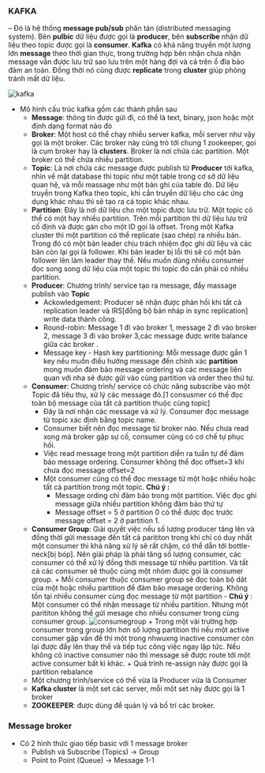 ### KAFKA
– Đó là hệ thống **message pub/sub** phân tán (distributed messaging system). Bên **pulbic** dữ liệu được gọi là **producer**, bên **subscribe** nhận dữ liệu theo topic được gọi là **consumer**. **Kafka** có khả năng truyền một lượng lớn **message** theo thời gian thực, trong trường hợp bên nhận chưa nhận message vẫn được lưu trữ sao lưu trên một hàng đợi và cả trên ổ đĩa bảo đảm an toàn. Đồng thời nó cũng được **replicate** trong **cluster** giúp phòng tránh mất dữ liệu.


![kafka](https://s3-ap-southeast-1.amazonaws.com/kipalog.com/5ubjohwx8q_cautrucchitiet.png)
- Mô hình cấu trúc kafka gồm các thành phần sau
    - **Message**: thông tin được gửi đi, có thể là text, binary, json hoặc một định dạng format nào đó
    - **Broker**: Một host có thể chạy nhiều server kafka, mỗi server như vậy gọi là một broker. Các broker này cùng trỏ tới chung 1 zookeeper, gọi là cụm broker hay là **clusters**. Broker là nơi chứa các partition. Một broker có thể chứa nhiều partition. 
    - **Topic**: Là nơi chứa các message được publish từ **Producer** tới kafka, nhìn về mặt database thì topic như một table trong cơ sở dữ liệu quan hệ, và mỗi massage như một bản ghi của table đó. Dữ liệu truyền trong Kafka theo topic, khi cần truyền dữ liệu cho các ứng dụng khác nhau thì sẽ tạo ra cá topic khác nhau.
    - **Partition**:  Đây là nơi dữ liệu cho một topic được lưu trữ. Một topic có thể có một hay nhiều partition. Trên mỗi partition thì dữ liệu lưu trữ cố định và được gán cho một ID gọi là offset. Trong một Kafka cluster thì một partition có thể replicate (sao chép) ra nhiều bản. Trong đó có một bản leader chịu trách nhiệm đọc ghi dữ liệu và các bản còn lại gọi là follower. Khi bản leader bị lỗi thì sẽ có một bản follower lên làm leader thay thế. Nếu muốn dùng nhiều consumer đọc song song dữ liệu của một topic thì topic đó cần phải có nhiều partition.
    - **Producer**: Chương trình/ service tạo ra message, đẩy massage publish vào **Topic**
        - Ackowledgement: Producer sẽ nhận được phản hồi khi tất cả replication leader và IRS[đồng bộ bản nháp in sync replication] write data thành công. 
        - Round-robin: Message 1 đi vào broker 1, message 2 đi vào broker 2, message 3 đi vào broker 3,các message được write balance giữa các broker .
        - Message key - Hash key partitioning: Mỗi message được gắn 1 key nếu muốn điều hướng message đến chính xác **partition** mong muốn đảm bảo message ordering và các message liên quan với nha sẽ được gửi vào cùng partition và order theo thứ tự. 
    - **Consumer**: Chương trình/ service có chức năng subscribe vào một Topic đã tiêu thụ, xử lý các message đó.[1 consusmer có thể đọc toàn bộ message của tất cả partition thuộc cùng topic]
        + Đây là nơi nhận các message và xử lý. Consumer đọc message từ topic xác định bằng topic name. 
        + Consumer biết nên đọc message từ broker nào. Nếu chưa read xong mà broker gặp sự cố, consumer cũng có cơ chế tự phục hồi.
        + Việc read message trong một partition diễn ra tuần tự để đảm bảo message ordering. Consumer không thể đọc offset=3 khi chưa đọc message offset=2
        + Một consumer cũng có thể đọc message từ một hoặc nhiều hoặc tất cả partition trong một topic. 
        **Chú ý :** 
            + Message ording chỉ đảm bảo trong một partition. Việc đọc ghi message giữa nhiều partition không đảm bảo thứ tự
            + Message offset = 5 ở partition 0 có thể được đọc trước message offset = 2 ở partition 1.
    - **Consumer Group**: Giải quyết việc nếu số lượng producer tăng lên và đồng thời gửi message đến tất cả parititon trong khi chỉ có duy nhất một consumer thì khả năng xử lý sẽ rất chậm, có thể dẫn tới bottle-neck[bị bóp]. Nên giải pháp là phải tăng số lượng consumer, các consumer có thể xử lý đồng thời message từ nhiều partition. Và tất cả các consumer sẽ thuộc cùng một nhóm được gọi là consumer group.
            + Mỗi consumer thuộc consumer group sẽ đọc toàn bộ dât của một hoặc nhiều partition để đảm bảo mesage ordering. Không tồn tại nhiều consumer cùng đọc message từ một partition
            - **Chú ý** : Một consumer có thể nhận message từ nhiều partition. Nhưng một parititon không thể gửi mesage cho nhiều consumer trong cùng consumer group. 
            ![consumegroup](https://i.imgur.com/m8kQHt7.png)
                + Trong một vài trường hợp consumer trong group lớn hơn số lượng partition thì nếu một active consumer gặp vấn đề thì một trong nhwuxng inactive consumer còn lại được đẩy lên thay thế và tiếp tục công việc ngay lập tức. Nếu không có inactive consumer nào thì message sẽ được route tới một active consumer bất kì khác. 
                + Quá trình re-assign này được gọi là partition rebalance 
    - Một chương trình/service có thể vừa là Producer vừa là Consumer 
    - **Kafka cluster** là một set các server, mỗi một set này được gọi là 1 broker
    - **ZOOKEEPER**: được dùng để quản lý và bố trí các broker.

### Message broker
- Có 2 hình thức giao tiếp basic với 1 message broker
    + Publish và Subscribe (Topics) -> Group
    + Point to Point (Queue) -> Message 1-1
